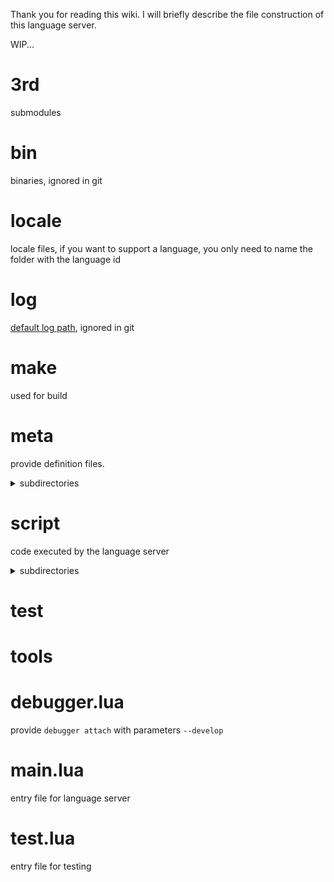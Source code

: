 Thank you for reading this wiki. I will briefly describe the file construction of this language server.

WIP...

# 3rd
submodules

# bin
binaries, ignored in git

# locale
locale files, if you want to support a language, you only need to name the folder with the language id

# log
[default log path](https://github.com/sumneko/lua-language-server/wiki/Default-log-path), ignored in git

# make
used for build

# meta
provide definition files.

<details>
<summary>subdirectories</summary>

## 3rd
definition files for built-in 3rd library, e.g. `love2d`, `OpenResty`.

## template
definition template files for built-in library, e.g. `io`, `table`  
after the language server is started, real definition files will be generated according to your Lua version, language ID and file encoding

## Lua {LUA_VERSION} {LANGUAGE_ID} {FILE_ENCODING}
definition files for built-in library, ignored in git

</details>

# script
code executed by the language server

<details>
<summary>subdirectories</summary>

## brave
sub thread workers, provide "read protocol from standard input", "read file content" and "regularly wake up the main thread"

## cli
provide `--version` and `--check`, see https://github.com/sumneko/lua-language-server/wiki/Command-line

## config

## core
provide language features

<details>
<summary>subdirectories</summary>



</details>

## encoder
convert encoding between `ansi`, `utf8` and `utf16`

## glob
[lua-glob](https://github.com/sumneko/lua-glob)  
Used to resolve `abc/*/[1-9].lua`

## parser
[LuaParser](https://github.com/sumneko/LuaParser)  
parsing Lua code into an abstract syntax tree

```lua
x = 1
y = 1
```

```lua
{
    type   = 'main',
    start  = 0,
    finish = 20000,
    [1] = {
        type   = 'setglobal',
        start  = 0,
        finish = 1,
        range  = 5,
        [1]    = 'x',
        value  = {
            type   = 'integer',
            start  = 4,
            finish = 5,
            [1]    = 1
        },
    },
    [2] = {
        type   = 'setglobal',
        start  = 10000,
        finish = 10001,
        range  = 10005,
        [1]    = 'y',
        value  = {
            type   = 'integer',
            start  = 10004,
            finish = 10005,
            [1]    = 2
        },
    },
}
```

> first line is 0, `start` is cursor position on the left and `finish` is cursor position on the right
> position = row * 10000 + col, therefore, only codes without more than 10000 bytes in a single line are supported

most of the files are obsolete, and only the following files are in use

<details>
<summary>subdirectories</summary>

### guide.lua
provide utility functions, for example `getVisibleLocals(source, position)`, `getParentFunction(source)` and `positionToOffset(state, position)`

### luadoc.lua
parse EmmyLua

</details>

</details>

# test

# tools

# debugger.lua
provide `debugger attach` with parameters `--develop`

# main.lua
entry file for language server

# test.lua
entry file for testing
